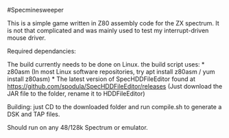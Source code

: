 #Specminesweeper

This is a simple game written in Z80 assembly code for the ZX spectrum.
It is not that complicated and was mainly used to test my interrupt-driven mouse driver.

Required dependancies:

The build currently needs to be done on Linux.
the build script uses:
    * z80asm  (In most Linux software repositories, try apt install z80asm / yum install z80asm)
    * The latest version of SpecHDDFileEditor found at https://github.com/spodula/SpecHDDFileEditor/releases (Just download the JAR file to the folder, rename it to HDDFileEditor)

Building:
just CD to the downloaded folder and run compile.sh to generate a DSK and TAP files.

Should run on any 48/128k Spectrum or emulator.


